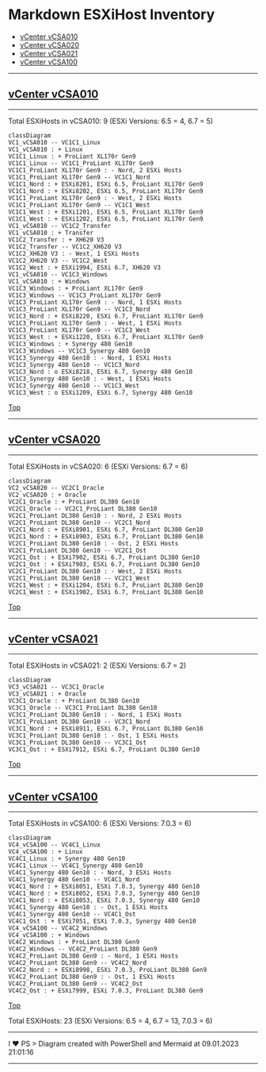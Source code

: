 # Markdown ESXiHost Inventory

 - [vCenter vCSA010](#vcenter-vcsa010)
 - [vCenter vCSA020](#vcenter-vcsa020)
 - [vCenter vCSA021](#vcenter-vcsa021)
 - [vCenter vCSA100](#vcenter-vcsa100)

---

## [vCenter vCSA010](https://vCSA010.my.company.ch/ui)

---

Total ESXiHosts in vCSA010: 9 (ESXi Versions: 6.5 = 4, 6.7 = 5)

````mermaid
classDiagram
VC1_vCSA010 -- VC1C1_Linux
VC1_vCSA010 : + Linux
VC1C1_Linux : + ProLiant XL170r Gen9
VC1C1_Linux -- VC1C1_ProLiant XL170r Gen9
VC1C1_ProLiant XL170r Gen9 : - Nord, 2 ESXi Hosts
VC1C1_ProLiant XL170r Gen9 -- VC1C1_Nord
VC1C1_Nord : + ESXi8201, ESXi 6.5, ProLiant XL170r Gen9
VC1C1_Nord : + ESXi8202, ESXi 6.5, ProLiant XL170r Gen9
VC1C1_ProLiant XL170r Gen9 : - West, 2 ESXi Hosts
VC1C1_ProLiant XL170r Gen9 -- VC1C1_West
VC1C1_West : + ESXi1201, ESXi 6.5, ProLiant XL170r Gen9
VC1C1_West : + ESXi1202, ESXi 6.5, ProLiant XL170r Gen9
VC1_vCSA010 -- VC1C2_Transfer
VC1_vCSA010 : + Transfer
VC1C2_Transfer : + XH620 V3
VC1C2_Transfer -- VC1C2_XH620 V3
VC1C2_XH620 V3 : - West, 1 ESXi Hosts
VC1C2_XH620 V3 -- VC1C2_West
VC1C2_West : + ESXi1994, ESXi 6.7, XH620 V3
VC1_vCSA010 -- VC1C3_Windows
VC1_vCSA010 : + Windows
VC1C3_Windows : + ProLiant XL170r Gen9
VC1C3_Windows -- VC1C3_ProLiant XL170r Gen9
VC1C3_ProLiant XL170r Gen9 : - Nord, 1 ESXi Hosts
VC1C3_ProLiant XL170r Gen9 -- VC1C3_Nord
VC1C3_Nord : + ESXi8220, ESXi 6.7, ProLiant XL170r Gen9
VC1C3_ProLiant XL170r Gen9 : - West, 1 ESXi Hosts
VC1C3_ProLiant XL170r Gen9 -- VC1C3_West
VC1C3_West : + ESXi1220, ESXi 6.7, ProLiant XL170r Gen9
VC1C3_Windows : + Synergy 480 Gen10
VC1C3_Windows -- VC1C3_Synergy 480 Gen10
VC1C3_Synergy 480 Gen10 : - Nord, 1 ESXi Hosts
VC1C3_Synergy 480 Gen10 -- VC1C3_Nord
VC1C3_Nord : o ESXi8218, ESXi 6.7, Synergy 480 Gen10
VC1C3_Synergy 480 Gen10 : - West, 1 ESXi Hosts
VC1C3_Synergy 480 Gen10 -- VC1C3_West
VC1C3_West : o ESXi1209, ESXi 6.7, Synergy 480 Gen10
````

[Top](#)


---

## [vCenter vCSA020](https://vCSA020.my.company.ch/ui)

---

Total ESXiHosts in vCSA020: 6 (ESXi Versions: 6.7 = 6)

````mermaid
classDiagram
VC2_vCSA020 -- VC2C1_Oracle
VC2_vCSA020 : + Oracle
VC2C1_Oracle : + ProLiant DL380 Gen10
VC2C1_Oracle -- VC2C1_ProLiant DL380 Gen10
VC2C1_ProLiant DL380 Gen10 : - Nord, 2 ESXi Hosts
VC2C1_ProLiant DL380 Gen10 -- VC2C1_Nord
VC2C1_Nord : + ESXi8901, ESXi 6.7, ProLiant DL380 Gen10
VC2C1_Nord : + ESXi8903, ESXi 6.7, ProLiant DL380 Gen10
VC2C1_ProLiant DL380 Gen10 : - Ost, 2 ESXi Hosts
VC2C1_ProLiant DL380 Gen10 -- VC2C1_Ost
VC2C1_Ost : + ESXi7902, ESXi 6.7, ProLiant DL380 Gen10
VC2C1_Ost : + ESXi7903, ESXi 6.7, ProLiant DL380 Gen10
VC2C1_ProLiant DL380 Gen10 : - West, 2 ESXi Hosts
VC2C1_ProLiant DL380 Gen10 -- VC2C1_West
VC2C1_West : + ESXi1204, ESXi 6.7, ProLiant DL380 Gen10
VC2C1_West : + ESXi1902, ESXi 6.7, ProLiant DL380 Gen10
````

[Top](#)


---

## [vCenter vCSA021](https://vCSA021.my.company.ch/ui)

---

Total ESXiHosts in vCSA021: 2 (ESXi Versions: 6.7 = 2)

````mermaid
classDiagram
VC3_vCSA021 -- VC3C1_Oracle
VC3_vCSA021 : + Oracle
VC3C1_Oracle : + ProLiant DL380 Gen10
VC3C1_Oracle -- VC3C1_ProLiant DL380 Gen10
VC3C1_ProLiant DL380 Gen10 : - Nord, 1 ESXi Hosts
VC3C1_ProLiant DL380 Gen10 -- VC3C1_Nord
VC3C1_Nord : + ESXi8911, ESXi 6.7, ProLiant DL380 Gen10
VC3C1_ProLiant DL380 Gen10 : - Ost, 1 ESXi Hosts
VC3C1_ProLiant DL380 Gen10 -- VC3C1_Ost
VC3C1_Ost : + ESXi7912, ESXi 6.7, ProLiant DL380 Gen10
````

[Top](#)


---

## [vCenter vCSA100](https://vCSA100.my.company.ch/ui)

---

Total ESXiHosts in vCSA100: 6 (ESXi Versions: 7.0.3 = 6)

````mermaid
classDiagram
VC4_vCSA100 -- VC4C1_Linux
VC4_vCSA100 : + Linux
VC4C1_Linux : + Synergy 480 Gen10
VC4C1_Linux -- VC4C1_Synergy 480 Gen10
VC4C1_Synergy 480 Gen10 : - Nord, 3 ESXi Hosts
VC4C1_Synergy 480 Gen10 -- VC4C1_Nord
VC4C1_Nord : + ESXi8051, ESXi 7.0.3, Synergy 480 Gen10
VC4C1_Nord : + ESXi8052, ESXi 7.0.3, Synergy 480 Gen10
VC4C1_Nord : + ESXi8053, ESXi 7.0.3, Synergy 480 Gen10
VC4C1_Synergy 480 Gen10 : - Ost, 1 ESXi Hosts
VC4C1_Synergy 480 Gen10 -- VC4C1_Ost
VC4C1_Ost : + ESXi7051, ESXi 7.0.3, Synergy 480 Gen10
VC4_vCSA100 -- VC4C2_Windows
VC4_vCSA100 : + Windows
VC4C2_Windows : + ProLiant DL380 Gen9
VC4C2_Windows -- VC4C2_ProLiant DL380 Gen9
VC4C2_ProLiant DL380 Gen9 : - Nord, 1 ESXi Hosts
VC4C2_ProLiant DL380 Gen9 -- VC4C2_Nord
VC4C2_Nord : + ESXi8998, ESXi 7.0.3, ProLiant DL380 Gen9
VC4C2_ProLiant DL380 Gen9 : - Ost, 1 ESXi Hosts
VC4C2_ProLiant DL380 Gen9 -- VC4C2_Ost
VC4C2_Ost : + ESXi7999, ESXi 7.0.3, ProLiant DL380 Gen9
````

[Top](#)

Total ESXiHosts: 23 (ESXi Versions: 6.5 = 4, 6.7 = 13, 7.0.3 = 6)

---

I ♥ PS > Diagram created with PowerShell and Mermaid at 09.01.2023 21:01:16

---
